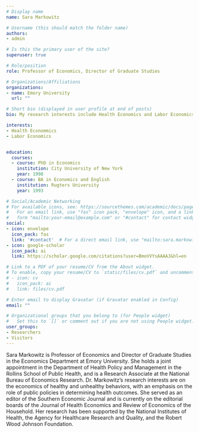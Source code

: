 ```yaml
---
# Display name
name: Sara Markowitz

# Username (this should match the folder name)
authors:
- admin

# Is this the primary user of the site?
superuser: true

# Role/position
role: Professor of Economics, Director of Graduate Studies

# Organizations/Affiliations
organizations:
- name: Emory University
  url: ""

# Short bio (displayed in user profile at end of posts)
bio: My research interests include Health Economics and Labor Economics.

interests:
- Health Econommics
- Labor Economics


education:
  courses:
  - course: PhD in Economics
    institution: City University of New York
    year: 1998
  - course: BA in Economics and English 
    institution: Rugters University
    year: 1993

# Social/Academic Networking
# For available icons, see: https://sourcethemes.com/academic/docs/page-builder/#icons
#   For an email link, use "fas" icon pack, "envelope" icon, and a link in the
#   form "mailto:your-email@example.com" or "#contact" for contact widget.
social:
- icon: envelope
  icon_pack: fas
  link: '#contact'  # For a direct email link, use "mailto:sara.markowitz@emory.edu".
- icon: google-scholar
  icon_pack: ai
  link: https://scholar.google.com/citations?user=BmoVVYsAAAAJ&hl=en

# Link to a PDF of your resume/CV from the About widget.
# To enable, copy your resume/CV to `static/files/cv.pdf` and uncomment the lines below.
# - icon: cv
#   icon_pack: ai
#   link: files/cv.pdf

# Enter email to display Gravatar (if Gravatar enabled in Config)
email: ""

# Organizational groups that you belong to (for People widget)
#   Set this to `[]` or comment out if you are not using People widget.
user_groups:
- Researchers
- Visitors
---
```


Sara Markowitz is Professor of Economics and Director of Graduate Studies in the Economics Department at Emory University.  She holds a joint appointment in the Department of Health Policy and Management in the Rollins School of Public Health, and is a Research Associate at the National Bureau of Economics Research.  Dr. Markowitz’s research interests are on the economics of healthy and unhealthy behaviors, with an emphasis on the role of public policies in determining health outcomes.  She served as an editor of the Southern Economic Journal and is currently on the editorial boards of the Journal of Health Economics and Review of Economics of the Household.  Her research has been supported by the National Institutes of Health, the Agency for Healthcare Research and Quality, and the Robert Wood Johnson Foundation.

